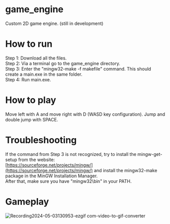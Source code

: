 # game_engine

Custom 2D game engine. (still in development)

# How to run

Step 1: Download all the files. \
Step 2: Via a terminal go to the game_engine directory. \
Step 3: Enter the "mingw32-make -f makefile" command. This should create a main.exe in the same folder. \
Step 4: Run main.exe. 

# How to play

Move left with A and move right with D (WASD key configuration). Jump and double jump with SPACE.

# Troubleshooting

If the command from Step 3 is not recognized, try to install the mingw-get-setup from the website: \
[https://sourceforge.net/projects/mingw/](https://sourceforge.net/projects/mingw/) and install the mingw32-make package in the MinGW Installation Manager. \
After that, make sure you have "mingw32\bin" in your PATH.


# Gameplay

![Recording2024-05-03130953-ezgif com-video-to-gif-converter](https://github.com/frederic-hallein/game_engine/assets/124629735/5982685b-f43a-4094-82a6-460391abdac5)
